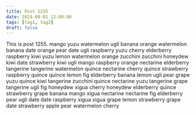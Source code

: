 ```yaml
---
title: Post 1255
date: 2024-09-01 12:00:00
tags: [tag1, tag2]
draft: false
---
```

This is post 1255.
mango
yuzu
watermelon
ugli
banana
orange
watermelon
banana
date
orange
pear
date
ugli
raspberry
yuzu
cherry
elderberry
raspberry
kiwi
yuzu
lemon
watermelon
orange
zucchini
zucchini
honeydew
kiwi
date
strawberry
kiwi
ugli
mango
raspberry
orange
nectarine
elderberry
tangerine
tangerine
watermelon
quince
nectarine
cherry
quince
strawberry
raspberry
quince
quince
lemon
fig
elderberry
banana
lemon
ugli
pear
grape
yuzu
quince
kiwi
tangerine
zucchini
quince
nectarine
yuzu
tangerine
grape
tangerine
ugli
fig
honeydew
xigua
cherry
honeydew
elderberry
quince
strawberry
grape
banana
mango
xigua
nectarine
nectarine
fig
elderberry
pear
ugli
date
date
raspberry
xigua
xigua
grape
lemon
strawberry
grape
date
strawberry
apple
pear
watermelon
cherry
